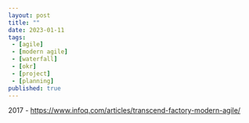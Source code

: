 ```yaml
---
layout: post
title: ""
date: 2023-01-11
tags:
 - [agile]
 - [modern agile]
 - [waterfall]
 - [okr]
 - [project]
 - [planning]
published: true
---
```


2017 - https://www.infoq.com/articles/transcend-factory-modern-agile/
